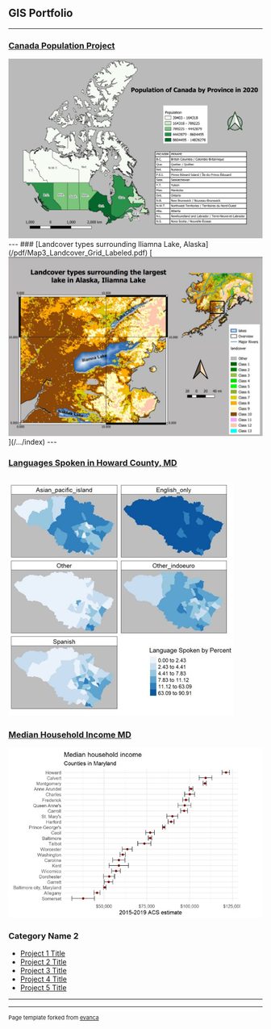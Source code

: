 ## GIS Portfolio

---

### [Canada Population Project](/pdf/Map1_Canadapop_2020.pdf)
<img src="/images/canadapop2020.jpg?raw=true"/>
---
### [Landcover types surrounding Iliamna Lake, Alaska](/pdf/Map3_Landcover_Grid_Labeled.pdf)
[<img src="/images/Map3_Landcover_Grid_Labeled.jpg?raw=true"/>](/.../index)
---

### [Languages Spoken in Howard County, MD](/pdf/github_langmap.pdf)
[<img src="/images/github_langmap.jpg?raw=true"/>](/.../index)
---

### [Median Household Income MD](/pdf/github_medinc.pdf)
[<img src="/images/github_medhhinc.jpg?raw=true"/>](/.../index)







### Category Name 2

- [Project 1 Title](http://example.com/)
- [Project 2 Title](http://example.com/)
- [Project 3 Title](http://example.com/)
- [Project 4 Title](http://example.com/)
- [Project 5 Title](http://example.com/)

---




---
<p style="font-size:11px">Page template forked from <a href="https://github.com/evanca/quick-portfolio">evanca</a></p>
<!-- Remove above link if you don't want to attibute -->

